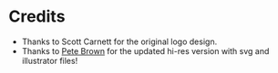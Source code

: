 # Credits
* Thanks to Scott Carnett for the original logo design.
* Thanks to [Pete Brown](http://10rem.net/blog) for the updated hi-res version with svg and illustrator files!